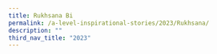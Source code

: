 ```yaml
---
title: Rukhsana Bi
permalink: /a-level-inspirational-stories/2023/Rukhsana/
description: ""
third_nav_title: "2023"
---
```

